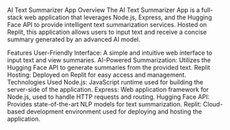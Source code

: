 AI Text Summarizer App
Overview
The AI Text Summarizer App is a full-stack web application that leverages Node.js, Express, and the Hugging Face API to provide intelligent text summarization services. Hosted on Replit, this application allows users to input text and receive a concise summary generated by an advanced AI model.

Features
User-Friendly Interface: A simple and intuitive web interface to input text and view summaries.
AI-Powered Summarization: Utilizes the Hugging Face API to generate summaries from the provided text.
Replit Hosting: Deployed on Replit for easy access and management.
Technologies Used
Node.js: JavaScript runtime used for building the server-side of the application.
Express: Web application framework for Node.js, used to handle HTTP requests and routing.
Hugging Face API: Provides state-of-the-art NLP models for text summarization.
Replit: Cloud-based development environment used for deploying and hosting the application.
